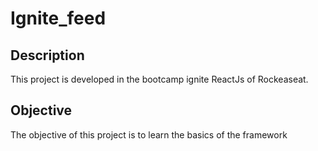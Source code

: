 # Ignite_feed


## Description

This project is developed in the bootcamp ignite ReactJs of Rockeaseat.

## Objective 

The objective of this project is to learn the basics of the framework